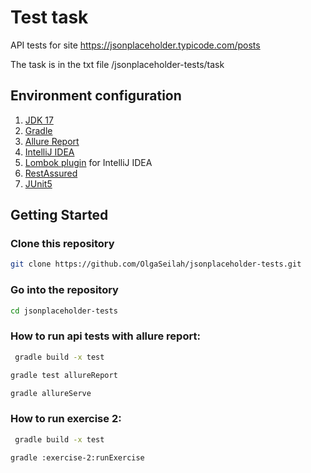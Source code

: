 # Test task

API tests for site https://jsonplaceholder.typicode.com/posts

The task is in the txt file /jsonplaceholder-tests/task

## Environment configuration

1. [JDK 17](https://www.oracle.com/java/technologies/downloads/#java17)
2. [Gradle](https://gradle.org/)
3. [Allure Report](https://allurereport.org/)
4. [IntelliJ IDEA](https://www.jetbrains.com/idea/)
5. [Lombok plugin](https://plugins.jetbrains.com/plugin/6317-lombok-plugin) for IntelliJ IDEA
6. [RestAssured](https://rest-assured.io/)
7. [JUnit5](https://junit.org/junit5/)

## Getting Started

### Clone this repository
```bash
git clone https://github.com/OlgaSeilah/jsonplaceholder-tests.git
````
### Go into the repository
```bash
cd jsonplaceholder-tests
````

### How to run api tests with allure report:

``` bash
 gradle build -x test
 ```
``` bash
gradle test allureReport
```
``` bash
gradle allureServe
```

### How to run exercise 2:

``` bash
 gradle build -x test
 ```
``` bash
gradle :exercise-2:runExercise
```

